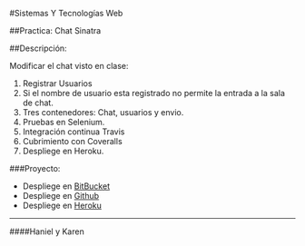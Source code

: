 #Sistemas Y Tecnologías Web

##Practica: Chat Sinatra

##Descripción:

Modificar el chat visto en clase:
1. Registrar Usuarios
2. Si el nombre de usuario esta registrado no permite la entrada a la sala de chat.
3. Tres contenedores: Chat, usuarios y envio.
4. Pruebas en Selenium.
5. Integración continua Travis
6. Cubrimiento con Coveralls
7. Despliege en Heroku.

###Proyecto:

- Despliege en [BitBucket](https://bitbucket.org/alu4421/chatsinatra)
- Despliege en [Github](https://github.com/alu4421/Chat_SYTW.git)
- Despliege en [Heroku](http://short.herokuapp.com)


-------

####Haniel y Karen